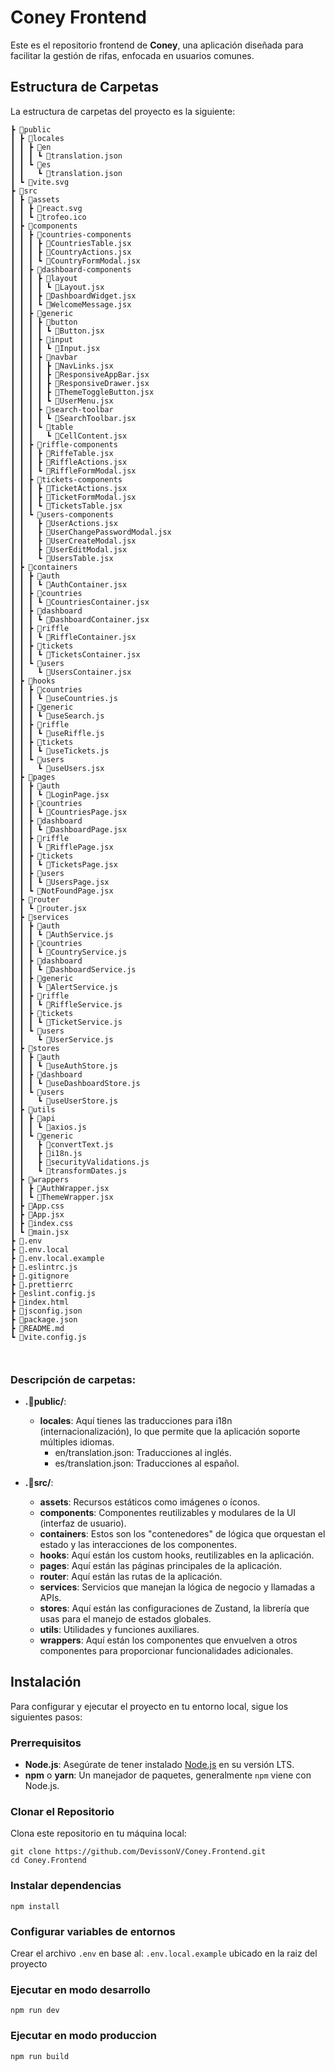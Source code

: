 # Coney Frontend

Este es el repositorio frontend de **Coney**, una aplicación diseñada para facilitar la gestión de rifas, enfocada en usuarios comunes.

## Estructura de Carpetas

La estructura de carpetas del proyecto es la siguiente:
```
┣ 📂public
┃ ┣ 📂locales
┃ ┃ ┣ 📂en
┃ ┃ ┃ ┗ 📜translation.json
┃ ┃ ┗ 📂es
┃ ┃   ┗ 📜translation.json
┃ ┗ 📜vite.svg
┣ 📂src
┃ ┣ 📂assets
┃ ┃ ┣ 📜react.svg
┃ ┃ ┗ 📜trofeo.ico
┃ ┣ 📂components
┃ ┃ ┣ 📂countries-components
┃ ┃ ┃ ┣ 📜CountriesTable.jsx
┃ ┃ ┃ ┣ 📜CountryActions.jsx
┃ ┃ ┃ ┗ 📜CountryFormModal.jsx
┃ ┃ ┣ 📂dashboard-components
┃ ┃ ┃ ┣ 📂layout
┃ ┃ ┃ ┃ ┗ 📜Layout.jsx
┃ ┃ ┃ ┣ 📜DashboardWidget.jsx
┃ ┃ ┃ ┗ 📜WelcomeMessage.jsx
┃ ┃ ┣ 📂generic
┃ ┃ ┃ ┣ 📂button
┃ ┃ ┃ ┃ ┗ 📜Button.jsx
┃ ┃ ┃ ┣ 📂input
┃ ┃ ┃ ┃ ┗ 📜Input.jsx
┃ ┃ ┃ ┣ 📂navbar
┃ ┃ ┃ ┃ ┣ 📜NavLinks.jsx
┃ ┃ ┃ ┃ ┣ 📜ResponsiveAppBar.jsx
┃ ┃ ┃ ┃ ┣ 📜ResponsiveDrawer.jsx
┃ ┃ ┃ ┃ ┣ 📜ThemeToggleButton.jsx
┃ ┃ ┃ ┃ ┗ 📜UserMenu.jsx
┃ ┃ ┃ ┣ 📂search-toolbar
┃ ┃ ┃ ┃ ┗ 📜SearchToolbar.jsx
┃ ┃ ┃ ┗ 📂table
┃ ┃ ┃   ┗ 📜CellContent.jsx
┃ ┃ ┣ 📂riffle-components
┃ ┃ ┃ ┣ 📜RiffeTable.jsx
┃ ┃ ┃ ┣ 📜RiffleActions.jsx
┃ ┃ ┃ ┗ 📜RiffleFormModal.jsx
┃ ┃ ┣ 📂tickets-components
┃ ┃ ┃ ┣ 📜TicketActions.jsx
┃ ┃ ┃ ┣ 📜TicketFormModal.jsx
┃ ┃ ┃ ┗ 📜TicketsTable.jsx
┃ ┃ ┗ 📂users-components
┃ ┃   ┣ 📜UserActions.jsx
┃ ┃   ┣ 📜UserChangePasswordModal.jsx
┃ ┃   ┣ 📜UserCreateModal.jsx
┃ ┃   ┣ 📜UserEditModal.jsx
┃ ┃   ┗ 📜UsersTable.jsx
┃ ┣ 📂containers
┃ ┃ ┣ 📂auth
┃ ┃ ┃ ┗ 📜AuthContainer.jsx
┃ ┃ ┣ 📂countries
┃ ┃ ┃ ┗ 📜CountriesContainer.jsx
┃ ┃ ┣ 📂dashboard
┃ ┃ ┃ ┗ 📜DashboardContainer.jsx
┃ ┃ ┣ 📂riffle
┃ ┃ ┃ ┗ 📜RiffleContainer.jsx
┃ ┃ ┣ 📂tickets
┃ ┃ ┃ ┗ 📜TicketsContainer.jsx
┃ ┃ ┗ 📂users
┃ ┃   ┗ 📜UsersContainer.jsx
┃ ┣ 📂hooks
┃ ┃ ┣ 📂countries
┃ ┃ ┃ ┗ 📜useCountries.js
┃ ┃ ┣ 📂generic
┃ ┃ ┃ ┗ 📜useSearch.js
┃ ┃ ┣ 📂riffle
┃ ┃ ┃ ┗ 📜useRiffle.js
┃ ┃ ┣ 📂tickets
┃ ┃ ┃ ┗ 📜useTickets.js
┃ ┃ ┗ 📂users
┃ ┃   ┗ 📜useUsers.jsx
┃ ┣ 📂pages
┃ ┃ ┣ 📂auth
┃ ┃ ┃ ┗ 📜LoginPage.jsx
┃ ┃ ┣ 📂countries
┃ ┃ ┃ ┗ 📜CountriesPage.jsx
┃ ┃ ┣ 📂dashboard
┃ ┃ ┃ ┗ 📜DashboardPage.jsx
┃ ┃ ┣ 📂riffle
┃ ┃ ┃ ┗ 📜RifflePage.jsx
┃ ┃ ┣ 📂tickets
┃ ┃ ┃ ┗ 📜TicketsPage.jsx
┃ ┃ ┣ 📂users
┃ ┃ ┃ ┗ 📜UsersPage.jsx
┃ ┃ ┗ 📜NotFoundPage.jsx
┃ ┣ 📂router
┃ ┃ ┗ 📜router.jsx
┃ ┣ 📂services
┃ ┃ ┣ 📂auth
┃ ┃ ┃ ┗ 📜AuthService.js
┃ ┃ ┣ 📂countries
┃ ┃ ┃ ┗ 📜CountryService.js
┃ ┃ ┣ 📂dashboard
┃ ┃ ┃ ┗ 📜DashboardService.js
┃ ┃ ┣ 📂generic
┃ ┃ ┃ ┗ 📜AlertService.js
┃ ┃ ┣ 📂riffle
┃ ┃ ┃ ┗ 📜RiffleService.js
┃ ┃ ┣ 📂tickets
┃ ┃ ┃ ┗ 📜TicketService.js
┃ ┃ ┗ 📂users
┃ ┃   ┗ 📜UserService.js
┃ ┣ 📂stores
┃ ┃ ┣ 📂auth
┃ ┃ ┃ ┗ 📜useAuthStore.js
┃ ┃ ┣ 📂dashboard
┃ ┃ ┃ ┗ 📜useDashboardStore.js
┃ ┃ ┗ 📂users
┃ ┃   ┗ 📜useUserStore.js
┃ ┣ 📂utils
┃ ┃ ┣ 📂api
┃ ┃ ┃ ┗ 📜axios.js
┃ ┃ ┗ 📂generic
┃ ┃   ┣ 📜convertText.js
┃ ┃   ┣ 📜i18n.js
┃ ┃   ┣ 📜securityValidations.js
┃ ┃   ┗ 📜transformDates.js
┃ ┣ 📂wrappers
┃ ┃ ┣ 📜AuthWrapper.jsx
┃ ┃ ┗ 📜ThemeWrapper.jsx
┃ ┣ 📜App.css
┃ ┣ 📜App.jsx
┃ ┣ 📜index.css
┃ ┗ 📜main.jsx
┣ 📜.env
┣ 📜.env.local
┣ 📜.env.local.example
┣ 📜.eslintrc.js
┣ 📜.gitignore
┣ 📜.prettierrc
┣ 📜eslint.config.js
┣ 📜index.html
┣ 📜jsconfig.json
┣ 📜package.json
┣ 📜README.md
┗ 📜vite.config.js



```
### Descripción de carpetas:

- **.📂public/**: 
  - **locales**: Aquí tienes las traducciones para i18n (internacionalización), lo que permite que la aplicación soporte múltiples idiomas.
    - en/translation.json: Traducciones al inglés.
    - es/translation.json: Traducciones al español.


- **.📂src/**: 
  - **assets**: Recursos estáticos como imágenes o íconos.
  - **components**: Componentes reutilizables y modulares de la UI (interfaz de usuario).
  - **containers**: Estos son los "contenedores" de lógica que orquestan el estado y las interacciones de los componentes.
  - **hooks**: Aquí están los custom hooks, reutilizables en la aplicación.
  - **pages**: Aquí están las páginas principales de la aplicación.
  - **router**: Aquí están las rutas de la aplicación.
  - **services**:  Servicios que manejan la lógica de negocio y llamadas a APIs.
  - **stores**: Aquí están las configuraciones de Zustand, la librería que usas para el manejo de estados globales.
  - **utils**: Utilidades y funciones auxiliares.
  - **wrappers**: Aquí están los componentes que envuelven a otros componentes para proporcionar funcionalidades adicionales.


## Instalación

Para configurar y ejecutar el proyecto en tu entorno local, sigue los siguientes pasos:

### Prerrequisitos

- **Node.js**: Asegúrate de tener instalado [Node.js](https://nodejs.org/) en su versión LTS.
- **npm** o **yarn**: Un manejador de paquetes, generalmente `npm` viene con Node.js.

### Clonar el Repositorio

Clona este repositorio en tu máquina local:

```
git clone https://github.com/DevissonV/Coney.Frontend.git
cd Coney.Frontend
```

### Instalar dependencias 
```
npm install
```

### Configurar variables de entornos

Crear el archivo ```.env```  en base al: ```.env.local.example``` ubicado en la raiz del proyecto



### Ejecutar en modo desarrollo
```
npm run dev
```

### Ejecutar en modo produccion
```
npm run build
```